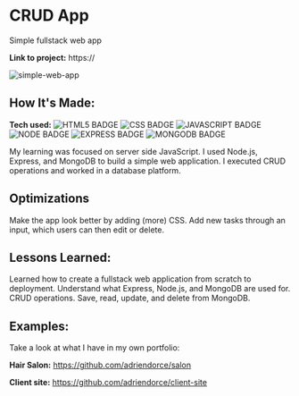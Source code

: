 # CRUD App

Simple fullstack web app

**Link to project:** https://

![simple-web-app]()


## How It's Made:

**Tech used:** ![HTML5 BADGE](https://img.shields.io/badge/HTML-239120?style=for-the-badge&logo=html5&logoColor=white) ![CSS BADGE](https://img.shields.io/badge/CSS-239120?&style=for-the-badge&logo=css3&logoColor=white) ![JAVASCRIPT BADGE](https://img.shields.io/badge/JavaScript-F7DF1E?style=for-the-badge&logo=javascript&logoColor=black) ![NODE BADGE](https://img.shields.io/badge/Node.js-43853D?style=for-the-badge&logo=node.js&logoColor=white) ![EXPRESS BADGE](https://img.shields.io/badge/Express.js-404D59?style=for-the-badge) ![MONGODB BADGE](https://img.shields.io/badge/MongoDB-4EA94B?style=for-the-badge&logo=mongodb&logoColor=white)

My learning was focused on server side JavaScript. I used Node.js, Express, and MongoDB to build a simple web application. I executed CRUD operations and worked in a database platform.

## Optimizations

Make the app look better by adding (more) CSS.  Add new tasks through an input, which users can then edit or delete. 


## Lessons Learned:

Learned how to create a fullstack web application from scratch to deployment. Understand what Express, Node.js, and MongoDB are used for. CRUD operations. Save, read, update, and delete from MongoDB.

## Examples:
Take a look at what I have in my own portfolio:

**Hair Salon:** https://github.com/adriendorce/salon

**Client site:** https://github.com/adriendorce/client-site



